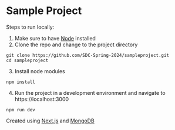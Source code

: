 # Sample Project
Steps to run locally:

1. Make sure to have [Node](https://nodejs.org/en/download) installed
2. Clone the repo and change to the project directory

```
git clone https://github.com/SDC-Spring-2024/sampleproject.git
cd sampleproject
```

3. Install node modules
   
```
npm install
```

4. Run the project in a development environment and navigate to https://localhost:3000

```
npm run dev
```

Created using [Next.js](https://nextjs.org/) and [MongoDB](https://www.mongodb.com/)
